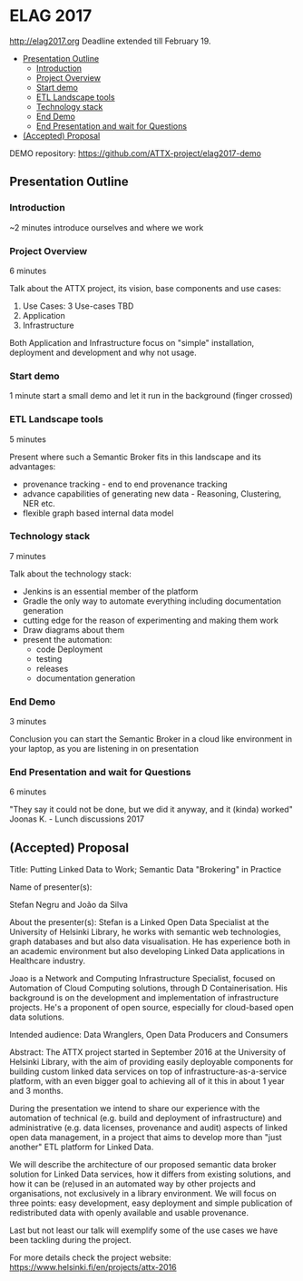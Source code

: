 # ELAG 2017

http://elag2017.org Deadline extended till February 19.

<!-- TOC START min:1 max:3 link:true update:false -->
  - [Presentation Outline](#presentation-outline)
    - [Introduction](#introduction)
    - [Project Overview](#project-overview)
    - [Start demo](#start-demo)
    - [ETL Landscape tools](#etl-landscape-tools)
    - [Technology stack](#technology-stack)
    - [End Demo](#end-demo)
    - [End Presentation and wait for Questions](#end-presentation-and-wait-for-questions)
  - [(Accepted) Proposal](#accepted-proposal)

<!-- TOC END -->

DEMO repository: https://github.com/ATTX-project/elag2017-demo

## Presentation Outline

### Introduction
~2 minutes
introduce ourselves and where we work

### Project Overview
6 minutes

Talk about the ATTX project, its vision, base components and use cases:
1. Use Cases: 3 Use-cases TBD
2. Application
3. Infrastructure

Both Application and Infrastructure focus on "simple" installation, deployment and development and why not usage.

### Start demo
1 minute
start a small demo and let it run in the background (finger crossed)

### ETL Landscape tools
5 minutes

Present where such a Semantic Broker fits in this landscape and its advantages:
* provenance tracking - end to end provenance tracking
* advance capabilities of generating new data - Reasoning, Clustering, NER etc.
* flexible graph based internal data model

### Technology stack
7 minutes

Talk about the technology stack:
* Jenkins is an essential member of the platform
* Gradle the only way to automate everything including documentation generation
* cutting edge for the reason of experimenting and making them work
* Draw diagrams about them
* present the automation:
    - code Deployment
    - testing
    - releases
    - documentation generation

### End Demo
3 minutes

Conclusion you can start the Semantic Broker in a cloud like environment in your laptop, as you are listening in on presentation


### End Presentation and wait for Questions
6 minutes

"They say it could not be done, but we did it anyway, and it (kinda) worked" Joonas K. - Lunch discussions 2017

## (Accepted) Proposal

Title:
Putting Linked Data to Work; Semantic Data "Brokering" in Practice

Name of presenter(s):

Stefan Negru and João da Silva

About the presenter(s):
Stefan is a Linked Open Data Specialist at the University of Helsinki Library, he works with semantic web technologies, graph databases and but also data visualisation. He has experience both in an academic environment but also developing Linked Data applications in Healthcare industry.

Joao is a Network and Computing Infrastructure Specialist, focused on Automation of Cloud Computing solutions, through D Containerisation. His background is on the development and implementation of infrastructure projects. He's a proponent of open source, especially for cloud-based open data solutions.

Intended audience:
Data Wranglers, Open Data Producers and Consumers

Abstract:
The ATTX project started in September 2016 at the University of Helsinki Library, with the aim of providing easily deployable components for building custom linked data services on top of infrastructure-as-a-service platform, with an even bigger goal to achieving all of it this in about 1 year and 3 months.

During the presentation we intend to share our experience with the automation of technical (e.g. build and deployment of infrastructure) and administrative (e.g. data licenses, provenance and audit) aspects of linked open data management, in a project that aims to develop more than "just another" ETL platform for Linked Data.

We will describe the architecture of our proposed semantic data broker solution for Linked Data services, how it differs from existing solutions, and how it can be (re)used in an automated way by other projects and organisations, not exclusively in a library environment. We will focus on three points: easy development, easy deployment and simple publication of redistributed data with openly available and usable provenance.

Last but not least our talk will exemplify some of the use cases we have been tackling during the project.

For more details check the project website: https://www.helsinki.fi/en/projects/attx-2016
